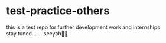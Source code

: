 # test-practice-others
this is a test repo for further development work and internships
<br>
stay tuned....... seeyah🧛‍♂️